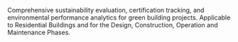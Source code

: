 Comprehensive sustainability evaluation, certification tracking, and environmental performance analytics for green building projects. Applicable to Residential Buildings and for the Design, Construction, Operation and Maintenance Phases.
